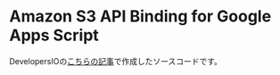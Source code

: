 # Amazon S3 API Binding for Google Apps Script
 
DevelopersIOの[こちらの記事](https://dev.classmethod.jp/articles/aws-sts-gas-s3-read-write/)で作成したソースコードです。
 
